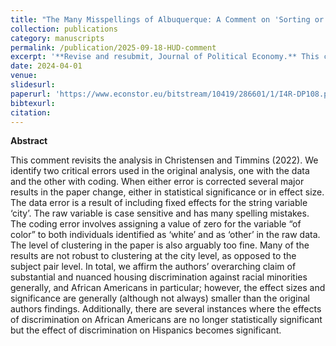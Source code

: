 ```yaml
---
title: "The Many Misspellings of Albuquerque: A Comment on 'Sorting or Steering: The Effects of Housing Discrimination on Neighborhood Choice'"
collection: publications
category: manuscripts
permalink: /publication/2025-09-18-HUD-comment
excerpt: '**Revise and resubmit, Journal of Political Economy.** This comment revisits the analysis in Christensen and Timmins (2022). We identify two critical errors used in the original analysis, one with the data and the other with coding. When either error is corrected several major results in the paper change, either in statistical significance or in effect size.'
date: 2024-04-01
venue: 
slidesurl: 
paperurl: 'https://www.econstor.eu/bitstream/10419/286601/1/I4R-DP108.pdf'
bibtexurl:
citation:
---
```


**Abstract**

This comment revisits the analysis in Christensen and Timmins (2022). We identify two critical errors used in the original analysis, one with the data and the other with coding. When either error is corrected several major results in the paper change, either in statistical significance or in effect size. The data error is a result of including fixed effects for the string variable ‘city’. The raw variable is case sensitive and has many spelling mistakes. The coding error involves assigning a value of zero for the variable “of color” to both individuals identified as ‘white’ and as ‘other’ in the raw data. The level of clustering in the paper is also arguably too fine. Many of the results are not robust to clustering at the city level, as opposed to the subject pair level. In total, we affirm the authors’ overarching claim of substantial and nuanced housing discrimination against racial minorities generally, and African Americans in particular; however, the effect sizes and significance are generally (although not always) smaller than the original authors findings. Additionally, there are several instances where the effects of discrimination on African Americans are no longer statistically significant but the effect of discrimination on Hispanics becomes significant.
